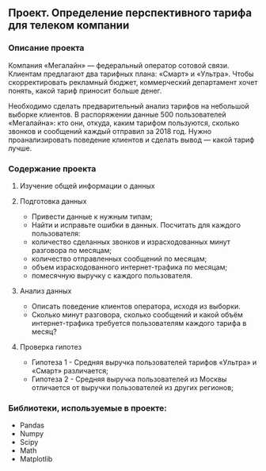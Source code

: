 ## Проект. Определение перспективного тарифа для телеком компании
### Описание проекта
Компания «Мегалайн» — федеральный оператор сотовой связи. Клиентам предлагают два тарифных плана: «Смарт» и «Ультра». Чтобы скорректировать рекламный бюджет, коммерческий департамент хочет понять, какой тариф приносит больше денег. 

Необходимо сделать предварительный анализ тарифов на небольшой выборке клиентов. В распоряжении данные 500 пользователей «Мегалайна»: кто они, откуда, каким тарифом пользуются, сколько звонков и сообщений каждый отправил за 2018 год. Нужно проанализировать поведение клиентов и сделать вывод — какой тариф лучше.

### Содержание проекта
1. Изучение общей информации о данных

2. Подготовка данных
    - Привести данные к нужным типам;
    - Найти и исправьте ошибки в данных.
    Посчитать для каждого пользователя:
    - количество сделанных звонков и израсходованных минут разговора по месяцам;
    - количество отправленных сообщений по месяцам;
    - объем израсходованного интернет-трафика по месяцам;
    - помесячную выручку с каждого пользователя.

3. Анализ данных
    - Описать поведение клиентов оператора, исходя из выборки. 
    - Сколько минут разговора, сколько сообщений и какой объём интернет-трафика требуется пользователям каждого тарифа в месяц? 

4. Проверка гипотез
    - Гипотеза 1 - Средняя выручка пользователей тарифов «Ультра» и «Смарт» различается;
    - Гипотеза 2 - Средняя выручка пользователей из Москвы отличается от выручки пользователей из других регионов;
    
### Библиотеки, используемые в проекте:
- Pandas
- Numpy
- Scipy
- Math
- Matplotlib

